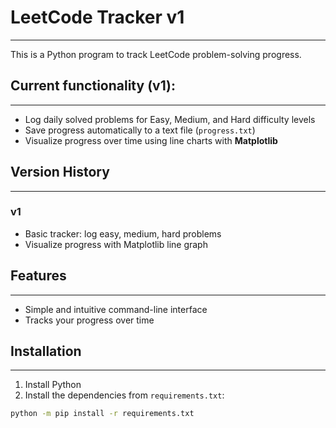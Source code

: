 # LeetCode Tracker v1
---

This is a Python program to track LeetCode problem-solving progress.



## Current functionality (v1):
---
- Log daily solved problems for Easy, Medium, and Hard difficulty levels
- Save progress automatically to a text file (`progress.txt`)
- Visualize progress over time using line charts with **Matplotlib**



## Version History
---
### v1
- Basic tracker: log easy, medium, hard problems
- Visualize progress with Matplotlib line graph



## Features
---
- Simple and intuitive command-line interface
- Tracks your progress over time



## Installation
---
1. Install Python
2. Install the dependencies from `requirements.txt`:


```bash
python -m pip install -r requirements.txt
```
